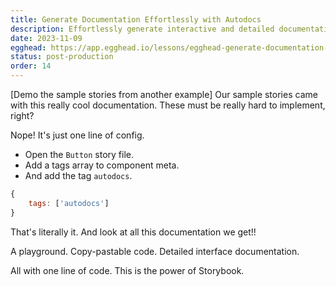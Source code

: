 ```yaml
---
title: Generate Documentation Effortlessly with Autodocs
description: Effortlessly generate interactive and detailed documentation for your components with the `autodocs` tag. Learn how to turn comments and prop definitions into rich, readable docs.
date: 2023-11-09
egghead: https://app.egghead.io/lessons/egghead-generate-documentation-effortlessly-with-autodocs/edit
status: post-production
order: 14
---
```


[Demo the sample stories from another example]
Our sample stories came with this really cool documentation.
These must be really hard to implement, right?

Nope! It's just one line of config.

- Open the `Button` story file.
- Add a tags array to component meta.
- And add the tag `autodocs`.

```js
{
	tags: ['autodocs']
}
```

That's literally it.
And look at all this documentation we get!!

A playground.
Copy-pastable code.
Detailed interface documentation.

All with one line of code. This is the power of Storybook.
